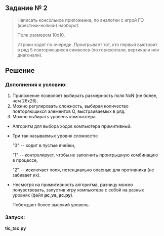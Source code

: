 ## Задание № 2
> Написать консольное приложение, по аналогии с игрой ГО (крестики-нолики) наоборот.
> 
> Поле размером 10х10.
> 
> Игроки ходят по очереди. Проигрывает тот, кто первый выстроит в ряд 5
> повторяющихся символов (по горизонтали, вертикали или диагонали).


## Решение
### Дополнения к условию:
1. Приложение позволяет выбирать размерность поля NxN (не более, чем 26х26).
2. Можно регулировать сложность, выбирая количество повторяющихся элементов Q,
   выстраиваемых в ряд.
3. Можно выбирать уровень компьютера.


- Алгоритм для выбора ходов компьютера примитивный.
- Три так называемых уровня сложности:

  "0" -- ходит в пустые ячейки,

  "1" -- контролирует, чтобы не заполнить проигрышную комбинацию в процессе,

  "2" -- исключает поля, потенциально опасные для противника (не забивает их).
- Несмотря на примитивность алгоритма, разницу можно почувствовать, запустив
  игру компьютера с собой на разных уровнях (файл **pc_vs_pc.py**).

  Побеждает более высокий уровень.
### Запуск:
**tic_tac.py**